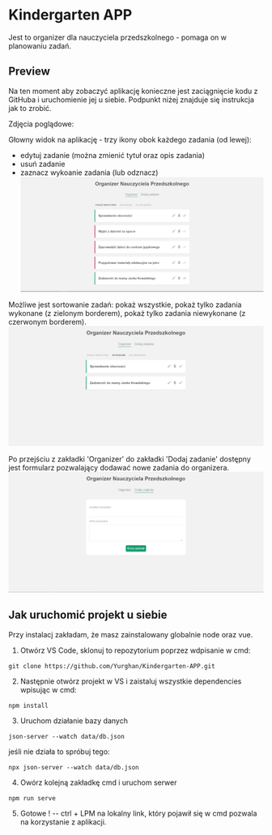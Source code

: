 # Kindergarten APP
Jest to organizer dla nauczyciela przedszkolnego - pomaga on w planowaniu zadań.

## Preview
Na ten moment aby zobaczyć aplikację konieczne jest zaciągnięcie kodu z GitHuba i uruchomienie jej u siebie.
Podpunkt niżej znajduje się instrukcja jak to zrobić.

Zdjęcia poglądowe:

Głowny widok na aplikację - trzy ikony obok każdego zadania (od lewej):
- edytuj zadanie (można zmienić tytuł oraz opis zadania)
- usuń zadanie
- zaznacz wykoanie zadania (lub odznacz)
![](extraImages/1.png)

Możliwe jest sortowanie zadań: pokaż wszystkie, pokaż tylko zadania wykonane (z zielonym borderem), pokaż tylko zadania niewykonane (z czerwonym borderem).
![](extraImages/2.png)

Po przejściu z zakładki 'Organizer' do zakładki 'Dodaj zadanie' dostępny jest formularz pozwalający dodawać nowe zadania do organizera.
![](extraImages/3.png)



## Jak uruchomić projekt u siebie

Przy instalacj zakładam, że masz zainstalowany globalnie node oraz vue.

1. Otwórz VS Code, sklonuj to repozytorium poprzez wdpisanie w cmd:
```
git clone https://github.com/Yurghan/Kindergarten-APP.git
```

2. Następnie otwórz projekt w VS i zaistaluj wszystkie dependencies wpisując w cmd: 
```
npm install
```

3. Uruchom działanie bazy danych
```
json-server --watch data/db.json
```
jeśli nie działa to spróbuj tego:
```
npx json-server --watch data/db.json
```

4. Owórz kolejną zakładkę cmd i uruchom serwer 
```
npm run serve
```

5. Gotowe ! -- ctrl + LPM na lokalny link, który pojawił się w cmd pozwala na korzystanie z aplikacji.
